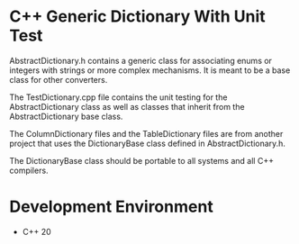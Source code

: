# C++ Generic Dictionary With Unit Test  

AbstractDictionary.h contains a generic class for associating enums or integers 
with strings or more complex mechanisms. It is meant to be a base class for 
other converters.

The TestDictionary.cpp file contains the unit testing for the AbstractDictionary 
class as well as classes that inherit from the AbstractDictionary base class.

The ColumnDictionary files and the TableDictionary files are from 
another project that uses the DictionaryBase class defined in
AbstractDictionary.h.

The DictionaryBase class should be portable to all systems and all C++ compilers.

# Development Environment
- C++ 20
